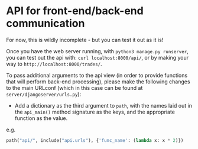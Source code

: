 # API for front-end/back-end communication

For now, this is wildly incomplete - but you can test it out as it is!

Once you have the web server running, with `python3 manage.py runserver`, you can test out the api with: `curl localhost:8000/api/`, or by making your way to `http://localhost:8000/trades/`.

To pass additional arguments to the api view (in order to provide functions that will perform back-end processing), please make the following changes to the main URLconf (which in this case can be found at `server/djangoserver/urls.py`):

- Add a dictionary as the third argument to `path`, with the names laid out in the `api_main()` method signature as the keys, and the appropriate function as the value.

e.g.

```Python
path("api/", include("api.urls"), {'func_name': (lambda x: x * 2)})
```
